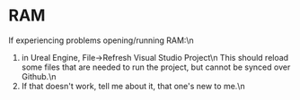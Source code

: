 # RAM

If experiencing problems opening/running RAM:\n
1.  in Ureal Engine, File->Refresh Visual Studio Project\n
    This should reload some files that are needed to run the project, but cannot be synced over Github.\n
2.  If that doesn't work, tell me about it, that one's new to me.\n

